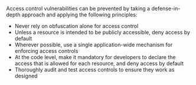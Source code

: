 Access control vulnerabilities can be prevented by taking a defense-in-depth approach and applying the following principles:
- Never rely on obfuscation alone for access control
- Unless a resource is intended to be publicly accessible, deny access by default
- Wherever possible, use a single application-wide mechanism for enforcing access controls
- At the code level, make it mandatory for developers to declare the access that is allowed for each resource, and deny access by default
- Thoroughly audit and test access controls to ensure they work as designed